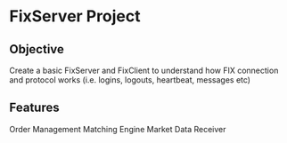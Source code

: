 # FixServer Project

## Objective

Create a basic FixServer and FixClient to understand how FIX connection and protocol works (i.e. logins, logouts, heartbeat, messages etc)

## Features
Order Management
Matching Engine
Market Data Receiver